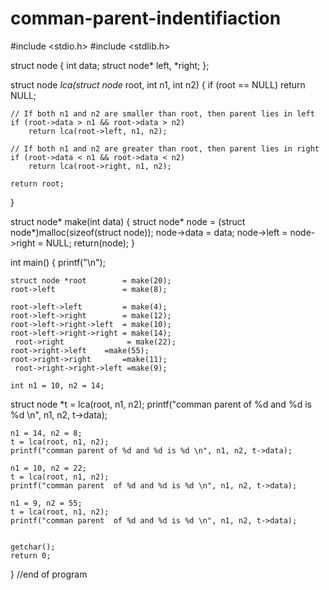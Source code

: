 comman-parent-indentifiaction
=============================

#include <stdio.h>
#include <stdlib.h>
 
struct node
{
    int data;
    struct node* left, *right;
};
 

struct node *lca(struct node* root, int n1, int n2)
{
    if (root == NULL) return NULL;
 
    // If both n1 and n2 are smaller than root, then parent lies in left
    if (root->data > n1 && root->data > n2)
        return lca(root->left, n1, n2);
 
    // If both n1 and n2 are greater than root, then parent lies in right
    if (root->data < n1 && root->data < n2)
        return lca(root->right, n1, n2);
 
    return root;
}
 

struct node* make(int data)
{
    struct node* node = (struct node*)malloc(sizeof(struct node));
    node->data  = data;
    node->left  = node->right = NULL;
    return(node);
}
 

int main()
{
	printf("\n");
	

    struct node *root        = make(20);
    root->left               = make(8);
    
    root->left->left         = make(4);
    root->left->right        = make(12);
    root->left->right->left  = make(10);
    root->left->right->right = make(14);
     root->right              = make(22);
	root->right->left    =make(55);
    root->right->right       =make(11);
     root->right->right->left =make(9);

    int n1 = 10, n2 = 14;
 struct node *t = lca(root, n1, n2);
    printf("comman parent of %d and %d is %d \n", n1, n2, t->data);
 
    n1 = 14, n2 = 8;
    t = lca(root, n1, n2);
    printf("comman parent of %d and %d is %d \n", n1, n2, t->data);
 
    n1 = 10, n2 = 22;
    t = lca(root, n1, n2);
    printf("comman parent  of %d and %d is %d \n", n1, n2, t->data);
 
    n1 = 9, n2 = 55;
    t = lca(root, n1, n2);
    printf("comman parent  of %d and %d is %d \n", n1, n2, t->data);
 

    getchar();
    return 0;
}
//end of program
